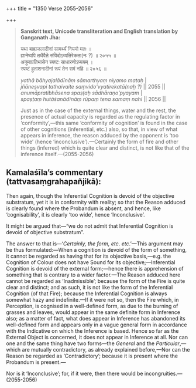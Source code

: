 +++
title = "1350 Verse 2055-2056"

+++
> **Sanskrit text, Unicode transliteration and English translation by Ganganath Jha:** 
>
> यथा बाह्यजलादीनां सामर्थ्यं नियमो मतः ।  
> ज्ञानेष्वपि तथैवैते संविदोऽव्यतिरेकता(नः ?) ॥ २०५५ ॥  
> अनुमाप्रतिभासेन स्पष्टः साधारणोऽप्ययम् ।  
> स्पष्टं हुताशनादीनां रूपं तेन समं नहि ॥ २०५६ ॥ 
>
> *yathā bāhyajalādīnāṃ sāmarthyaṃ niyamo mataḥ* \|  
> *jñāneṣvapi tathaivaite saṃvido'vyatirekatā(naḥ ?)* \|\| 2055 \|\|  
> *anumāpratibhāsena spaṣṭaḥ sādhāraṇo'pyayam* \|  
> *spaṣṭaṃ hutāśanādīnāṃ rūpaṃ tena samaṃ nahi* \|\| 2056 \|\| 
>
> Just as in the case of the external things, water and the rest, the presence of actual capacity is regarded as the regulating factor in ‘conformity’,—this same ‘conformity of cognition’ is found in the case of other cognitions (inferential, etc.) also, so that, in view of what appears in inference, the reason adduced by the opponent is ‘too wide’ (hence ‘inconclusive’).—Certainly the form of fire and other things (inferred) which is quite clear and distinct, is not like that of the inference itself.—(2055-2056)



## Kamalaśīla’s commentary (tattvasaṃgrahapañjikā):

Then again, though the Inferential Cognition is devoid of the objective substratum, yet it is in conformity with reality; so that the Reason adduced is clearly found where the Probandum is absent, and hence, like ‘cognisability’, it is clearly ‘too wide’, hence ‘Inconclusive’.

It might be argued that—“we do not admit that Inferential Cognition is devoid of objective substratum”.

The answer to that is—‘*Certainly, the form, etc*. *etc*.’—This argument may be thus formulated:—When a cognition is devoid of the form of something, it cannot be regarded as having that for its objective basis,—e.g. the Cognition of Colour does not have Sound for its objective;—Inferential Cognition is devoid of the external form;—hence there is apprehension of something that is contrary to a wider factor.—The Reason adduced here cannot be regarded as ‘Inadmissible’; because the form of the Fire is quite clear and distinct; and as such, it is not like the form of the Inferential Cognition (of that Fire); because the Inferential Cognition is always somewhat hazy and indefinite.—If it were not so, then the Fire which, in Perception, is cognised in a well-defined form, as due to the burning of grasses and leaves, would appear in the same definite form in Inference also; as a matter of fact, what does appear in Inference has abandoned its well-defined form and appears only in a vague general form in accordance with the Indicative on which the Inference is based. Hence so far as the External Object is concerned, it does not appear in Inference at all. Nor can one and the same thing have two forms—the *General* and the *Particular*,—which are mutually contradictory, as already explained before,—Nor can the Reason be regarded as ‘Contradictory’; because it is present where the Probandum is present.—

Nor is it ‘Inconclusive’; for, if it were, then there would be incongruities.—(2055-2056)


